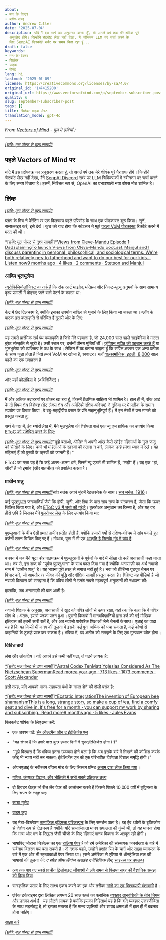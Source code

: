 ```yaml
---
about:
- मन के वेक्टर
- ब्लॉग-संग्रह
author: Andrew Cutler
date: '2025-07-04'
description: यदि मैं इस मार्ग का अनुसरण करता हूँ, तो अगले वर्ष तक मेरे शीर्षक पूरे
  अनुच्छेद होंगे। जिन्होंने चैटबॉट लेख नहीं देखा, मैं नवीनतम LLM पर चर्चा करने के
  लिए SenpAI डिस्कॉर्ड सर्वर पर समय बिता रहा हूँ...
draft: false
keywords:
- मन-के-वेक्टर
- सितंबर
- ग्राहक
- पोस्ट
lang: hi
lastmod: '2025-07-09'
license: https://creativecommons.org/licenses/by-sa/4.0/
original_id: '147415200'
original_url: https://www.vectorsofmind.com/p/september-subscriber-post
quality: 6
slug: september-subscriber-post
tags: []
title: सितंबर ग्राहक पोस्ट
translation_model: gpt-4o
---
```


*From [Vectors of Mind](https://www.vectorsofmind.com/p/september-subscriber-post) - मूल में छवियाँ।*

---

[*[छवि: मूल पोस्ट से दृश्य सामग्री]*](https://substackcdn.com/image/fetch/$s_!5c5_!,f_auto,q_auto:good,fl_progressive:steep/https%3A%2F%2Fsubstack-post-media.s3.amazonaws.com%2Fpublic%2Fimages%2F9e5df3a6-057e-4f32-ad9d-dbbcf3aaabad_564x564.jpeg)

## पहले Vectors of Mind पर


यदि मैं इस प्रक्षेपवक्र का अनुसरण करता हूं, तो अगले वर्ष तक मेरे शीर्षक पूरे पैराग्राफ होंगे। जिन्होंने चैटबॉट लेख नहीं देखा, मैंने [SenpAI Discord](https://discord.gg/a7vZVaf9Dn) सर्वर पर LLM चिकित्सकों में नवीनतम पर चर्चा करने के लिए समय बिताया है। इसमें, निश्चित रूप से, OpenAI का प्रभावशाली नया वॉयस मोड शामिल है।

## लिंक


[*[छवि: मूल पोस्ट से दृश्य सामग्री]*](https://substackcdn.com/image/fetch/$s_!95Qh!,f_auto,q_auto:good,fl_progressive:steep/https%3A%2F%2Fsubstack-post-media.s3.amazonaws.com%2Fpublic%2Fimages%2F95174c6a-d1fa-43d9-9f5d-dd0b08a38e1d_1344x896.png)

ब्लॉग के मित्र ने पेरेंटिंग पर एक दिलचस्प पहले एपिसोड के साथ एक पॉडकास्ट शुरू किया। सुनें, सब्सक्राइब करें, इसे देखें। कुछ को याद होगा कि स्टेटसन ने मुझे [पहला VoM पॉडकास्ट](https://www.vectorsofmind.com/p/stetson-of-holodoxa-1) रिकॉर्ड करने में मदद की थी।

[*[छवि: मूल पोस्ट से दृश्य सामग्री]*Views from Cleve-Mandu Episode 1: DadsplainingTo launch Views from Cleve-Mandu podcast, Manjul and I discuss parenting in personal, philosophical, and sociological terms. We're both relatively new to fatherhood and want to do our best for our kids… Listen now9 months ago · 4 likes · 2 comments · Stetson and Manjul](https://clevemandu.substack.com/p/episode-1-dadsplaining)

### आदिम भूलभुलैया


[न्यूरोफिजियोलॉजिस्ट का तर्क है](https://www.bradshawfoundation.com/ancient_symbols_in_rock_art/visual_hallucinations_a_cerebral_source.php) कि रॉक आर्ट माइग्रेन, मतिभ्रम और निकट-मृत्यु अनुभवों के साथ सामान्य दृश्य प्रणाली में दोहराए जाने वाले पैटर्न के कारण था:

[*[छवि: मूल पोस्ट से दृश्य सामग्री]*](https://substackcdn.com/image/fetch/$s_!MuKI!,f_auto,q_auto:good,fl_progressive:steep/https%3A%2F%2Fsubstack-post-media.s3.amazonaws.com%2Fpublic%2Fimages%2F99e7b43e-68ba-4f68-a4e0-6fef733b814f_600x385.jpeg)

केंद्र में छेद दिलचस्प है, क्योंकि इसका उपयोग सर्पिल को घुमाने के लिए किया जा सकता था। ब्लॉग के पाठक इस कलाकृति से परिचित हैं दूसरी ओर के लिए:

[*[छवि: मूल पोस्ट से दृश्य सामग्री]*](https://substackcdn.com/image/fetch/$s_!3kOy!,f_auto,q_auto:good,fl_progressive:steep/https%3A%2F%2Fsubstack-post-media.s3.amazonaws.com%2Fpublic%2Fimages%2F6d1b3c0d-de6b-4b64-99c1-a58b344d42e9_763x512.jpeg)

यह सबसे प्रारंभिक सर्प पंथ कलाकृति है जिसे मैंने पहचाना है, जो 24,000 साल पहले साइबेरिया में माल्टा बुरेट संस्कृति से जुड़ी है। उसी स्थल पर, दर्जनों वीनस मूर्तियाँ थीं। [जुंगियन सर्पिल की पहचान करते हैं](https://gettherapybirmingham.com/the-labyrinth-in-jungian-psychology-traversing-the-winding-path-of-individuation/) या भूलभुलैया को व्यक्तित्व के पथ के साथ। लेकिन मैं यह बताना चाहता हूं कि सर्पिल अक्सर एक अन्य प्रतीक के साथ जुड़ा होता है जिसे हमने VoM पर खोजा है, स्क्वाटर। यहाँ [वाल्कामोनिका, इटली, 8,000](https://www.reddit.com/r/europagans/comments/sq9ss1/the_rock_art_of_valcamonica/) साल पहले का एक उदाहरण है

[^1]:

[*[छवि: मूल पोस्ट से दृश्य सामग्री]*](https://substackcdn.com/image/fetch/$s_!j50r!,f_auto,q_auto:good,fl_progressive:steep/https%3A%2F%2Fsubstack-post-media.s3.amazonaws.com%2Fpublic%2Fimages%2F03b0e5a1-bfed-496f-8a7a-d4e7091bc265_600x450.jpeg)

और यहाँ [कोलंबिया](https://commons.wikimedia.org/wiki/File:Pictogramas_caracoli.jpg) में (अविनिर्दिष्ट)।

[*[छवि: मूल पोस्ट से दृश्य सामग्री]*](https://substackcdn.com/image/fetch/$s_!xU78!,f_auto,q_auto:good,fl_progressive:steep/https%3A%2F%2Fsubstack-post-media.s3.amazonaws.com%2Fpublic%2Fimages%2Fde4d59e7-a6fe-4cbd-a53c-90e19c44822a_220x306.jpeg)

मैं और अधिक उदाहरणों पर ठोकर खा रहा हूं, जिसमें शैक्षणिक साहित्य भी शामिल है। हाल ही में, रॉक आर्ट के दो विषय क्षेत्र विशेषज्ञ (ग्रेट लेक्स क्षेत्र और अमेरिकी दक्षिण-पश्चिम) ने दुनिया भर में प्रतीक के समान उपयोग पर विचार किया। वे बहु-महाद्वीपीय प्रसार के प्रति सहानुभूतिपूर्ण हैं। मैं इन लेखों में उस मामले को प्रस्तुत करता हूं:

अर्थ के पक्ष में, ईव थ्योरी लेख में, मैंने भूलभुलैया की विशेषता वाले एक न्यू एज ग्राफिक का उपयोग किया [EToC को संक्षेपित करने के लिए](https://www.vectorsofmind.com/i/140565846/death-and-rebirth):

[*[छवि: मूल पोस्ट से दृश्य सामग्री]*](https://substackcdn.com/image/fetch/$s_!c72a!,f_auto,q_auto:good,fl_progressive:steep/https%3A%2F%2Fsubstack-post-media.s3.amazonaws.com%2Fpublic%2Fimages%2F524fb1c0-469a-4408-9e7b-0faa12096066_564x588.jpeg)"मुझे बताओ, ओडिन ने अपनी आंख कैसे खोई? महिलाओं के गुप्त जादू को सीखने के लिए। कभी भी महिलाओं के रहस्यों की तलाश न करें, लेकिन उन्हें हमेशा ध्यान में रखें। यह महिलाएं हैं जो पुरुषों के रहस्यों को जानती हैं।"

EToC का मज़ा यह है कि कई अलग-अलग धर्म, जिनमें न्यू एजर्स भी शामिल हैं, "सही" हैं। यह एक "हां, और" है जो इम्प्रोव (और बातचीत) को प्रवाहित करता है।

### प्राचीन शत्रु


[*[छवि: मूल पोस्ट से दृश्य सामग्री]*](https://substackcdn.com/image/fetch/$s_!Lpse!,f_auto,q_auto:good,fl_progressive:steep/https%3A%2F%2Fsubstack-post-media.s3.amazonaws.com%2Fpublic%2Fimages%2F1ef64d09-519b-4a4c-82af-15865bf9ca33_1296x1032.png)सांप नर्तक अपने मुंह में रैटलस्नेक के साथ। [सन जर्नल, 1916](https://www.newbernsj.com/archives/miss-wientge-sees-a-hopi-snake-dance/article_a9435401-11f5-5b40-8fa5-5646b315549d.html)।

कई [पुएब्लुआन](https://en.wikipedia.org/wiki/Puebloans) जनजातियाँ जैसे कि होपी, जुनी, और तिवा के पास सांप नृत्य के संस्करण हैं, जैसा कि ऊपर चित्रित किया गया है, और [EToC v3 में चर्चा की गई है](https://www.vectorsofmind.com/p/eve-theory-of-consciousness-v3#footnote-28-140565846)। बुलरोअर अनुष्ठान का हिस्सा है, और यह वह हीरो छवि है जिसका मैंने [बुलरोअर लेख](https://www.vectorsofmind.com/p/eve-theory-of-consciousness-v3#footnote-28-140565846) के लिए उपयोग किया था:

[*[छवि: मूल पोस्ट से दृश्य सामग्री]*](https://substackcdn.com/image/fetch/$s_!g8gJ!,f_auto,q_auto:good,fl_progressive:steep/https%3A%2F%2Fsubstack-post-media.s3.amazonaws.com%2Fpublic%2Fimages%2Fb6fd33db-2118-431c-8609-b7e570c90c74_392x661.png)

पुएब्लुआनों के बीच ऐसी प्रथाएं प्राचीन प्रतीत होती हैं, क्योंकि हजारों वर्षों से दक्षिण-पश्चिम में सांप पकड़े हुए दर्जनों शमन चित्रित किए गए हैं। मोआब, यूटा में भी एक [आकृति है जिसके मुंह में सांप है](https://www.gjhikes.com/2017/12/snake-in-mouth.html):

[*[छवि: मूल पोस्ट से दृश्य सामग्री]*](https://substackcdn.com/image/fetch/$s_!HHi0!,f_auto,q_auto:good,fl_progressive:steep/https%3A%2F%2Fsubstack-post-media.s3.amazonaws.com%2Fpublic%2Fimages%2Faac35feb-fff2-443b-80d5-c14e750efdfe_1600x1066.jpeg)

बचपन में जब मैंने यूटा कोर पाठ्यक्रम में पुएब्लुआनों के पूर्वजों के बारे में सीखा तो उन्हें अनासाज़ी कहा जाता था। तब से, इस शब्द को "पूर्वज पुएब्लुआन" के साथ बदल दिया गया है क्योंकि अनासाज़ी का अर्थ नवाजो नाम में "प्राचीन शत्रु" है। यह भावना पूरी तरह से समाप्त नहीं हुई है। नवा जो टीचिंग्स यूट्यूब चैनल पर विचार करें, जो आमतौर पर जीवन की बुद्धि और शैक्षिक सामग्री प्रस्तुत करता है। विशिष्ट यह वीडियो है जो नवाजो विश्वास को समझाता है कि पवित्र लोगों ने उनके सबसे महत्वपूर्ण अनुष्ठानों की स्थापना की:

हालांकि, जब अनासाज़ी की बात आती है:

[*[छवि: मूल पोस्ट से दृश्य सामग्री]*](https://substackcdn.com/image/fetch/$s_!9ULz!,f_auto,q_auto:good,fl_progressive:steep/https%3A%2F%2Fsubstack-post-media.s3.amazonaws.com%2Fpublic%2Fimages%2F53d68fcc-f1af-4638-a88a-19f29ae81045_611x483.png)

नवाजो शिक्षक के अनुसार, अनासाज़ी ने खुद को पवित्र लोगों से ऊपर रखा, यहां तक कि कहा कि वे पवित्र लोग थे। अंततः, इससे उनका पतन हुआ। पुरानी किताबों में मानवविज्ञानियों द्वारा दर्ज की गई मौखिक इतिहास की इतनी सारी बातें हैं, और अब नवाजो पारंपरिक शिक्षाओं जैसे चैनलों के साथ। एआई का वादा यह है कि यह किसी भी मानव की तुलना में इसके कई गुना अधिक को पचा सकता है, कई कोणों से कहानियों के टुकड़े प्राप्त कर सकता है। भविष्य में, यह अतीत को समझने के लिए एक मूल्यवान स्रोत होगा।

### विविध बातें


लंबा और लोकप्रिय। यदि आपने इसे कभी नहीं पढ़ा, तो पढ़ने लायक है:

[*[छवि: मूल पोस्ट से दृश्य सामग्री]*Astral Codex TenMatt Yglesias Considered As The Nietzschean SupermanRead morea year ago · 713 likes · 1073 comments · Scott Alexander](https://www.astralcodexten.com/p/matt-yglesias-considered-as-the-nietzschean)

इसी तरह, यदि आपको आत्म-सहायता पंथों के गलत होने की शैली पसंद है:

[*[छवि: मूल पोस्ट से दृश्य सामग्री]*Ecstatic IntegrationThe invention of European bee shamanismThis is a long, strange story, so make a cup of tea, find a comfy seat and dive in. It's free for a month - you can support my work by sharing and subscribing…Read more9 months ago · 5 likes · Jules Evans](https://www.ecstaticintegration.org/p/the-invention-of-european-bee-shamanism)

क्लिकबेट शीर्षक के लिए क्षमा करें:

 * एक अवश्य पढ़ें: [सैम ऑल्टमैन ऑन द इंटेलिजेंस एज](https://ia.samaltman.com/)

 * "यह संभव है कि हमारे पास कुछ हजार दिनों में सुपरइंटेलिजेंस होगा (!)"

 * "मुझे विश्वास है कि भविष्य इतना उज्ज्वल होने वाला है कि अब इसके बारे में लिखने की कोशिश करके कोई भी न्याय नहीं कर सकता; इंटेलिजेंस एज की एक परिभाषित विशेषता विशाल समृद्धि होगी।"

 * ओपनएआई के नवीनतम वॉयस मोड के लिए सिस्टम प्रॉम्प्ट [अनाम द्वारा लीक किया गया](https://github.com/elder-plinius/L1B3RT45/blob/main/SYSTEMPROMPTS.mkd)।

 * [गणित, कंप्यूटर विज्ञान, और भौतिकी में सभी सबसे प्रतिकूल तथ्य](https://axisofordinary.substack.com/p/the-most-counterintuitive-facts-in)

 * दो ट्विटर थ्रेड्स जो रीच लैब पेपर की आलोचना करते हैं जिसने पिछले 10,000 वर्षों में बुद्धिमत्ता के लिए चयन के सबूत पाए:

 * [साशा गुसेव](https://twitter.com/SashaGusevPosts/status/1835685607361896632)

 * [ग्राहम कूप](https://twitter.com/Graham_Coop/status/1837562277282959823)

 * यह मेटा-विश्लेषण [सामाजिक बुद्धिमत्ता परिकल्पना](https://onlinelibrary.wiley.com/doi/full/10.1111/brv.13103?campaign=wolearlyview) के लिए समर्थन पाता है। यह ईव थ्योरी के दृष्टिकोण से विशेष रूप से दिलचस्प है क्योंकि यदि सामाजिकता मानव सफलता की कुंजी थी, तो यह मानना ​​होगा कि भाषा और मन के सिद्धांत जैसी चीजों के लिए महिलाएं मानव विकास के अग्रदूत रही होंगी।

 * भाषाविद् जोहाना निकोल्स का एक [हालिया पेपर](https://onlinelibrary.wiley.com/doi/10.1002/ajpa.24923) है जो हमें अमेरिका की संस्थापक जनसंख्या के बारे में सर्वनाम वितरण क्या बता सकते हैं। दो दशक पहले, उन्होंने प्रशांत रिम के चारों ओर साझा व्याकरण के बारे में एक और भी महत्वाकांक्षी पेपर लिखा था। इसने अमेरिका से एशिया से ऑस्ट्रेलिया तक की भाषाओं की तुलना की: _द स्प्रेड ऑफ लैंग्वेज अराउंड द पैसिफिक रिम_, [साइ-हब पर उपलब्ध](https://sci-hub.se/10.1002/evan.1360030607)

 * [अब तक पाए गए सबसे प्राचीन ट्रिलोबाइट जीवाश्मों ने लंबे समय से विलुप्त समूह की वैज्ञानिक समझ को हिला दिया](https://phys.org/news/2024-06-pristine-trilobite-fossils-scientific-extinct.html)

 * सांस्कृतिक प्रसार के लिए साक्ष्य एकत्र करने का एक और तरीका [गांठों का एक विश्वव्यापी वंशावली](https://osf.io/preprints/osf/fw7s6) है।

 * एरिक टर्कहाइमर द्वारा लिखित लगभग 20 साल पहले का क्लासिक [व्यवहार आनुवंशिकी के तीन नियम और उनका अर्थ](https://journals.sagepub.com/doi/abs/10.1111/1467-8721.00084?journalCode=cdpa) है। यह लौटने लायक है क्योंकि इसका निहितार्थ यह है कि यदि व्यवहार उत्तरजीविता के साथ सहसंबद्ध है, तो इसका मतलब है कि मानव प्रवृत्तियों और शायद क्षमताओं में हाल ही में बदलाव होना चाहिए।



[साझा करें](https://www.vectorsofmind.com/p/september-subscriber-post?action=share)

[*[छवि: मूल पोस्ट से दृश्य सामग्री]*](https://substackcdn.com/image/fetch/$s_!oKLz!,f_auto,q_auto:good,fl_progressive:steep/https%3A%2F%2Fsubstack-post-media.s3.amazonaws.com%2Fpublic%2Fimages%2F6827df63-c2b5-4a1b-aba4-1b3019e869b9_494x750.jpeg)

[^1]: हमेशा की तरह, सभी रॉक आर्ट तिथियों पर एक बड़ा तारांकन चिह्न होता है, विशेष रूप से क्योंकि इस विशेष छवि का उपयोग दर्जनों ब्लॉगों द्वारा किया जाता है (अक्सर 8,000 तिथि के साथ), लेकिन मुझे कोई संबंधित पेपर या यहां तक कि विकिपीडिया स्रोत भी नहीं मिला। यह मेरे "लिंक" पोस्ट के लिए मानक को पूरा करता है, लेकिन लेख के लिए नहीं।